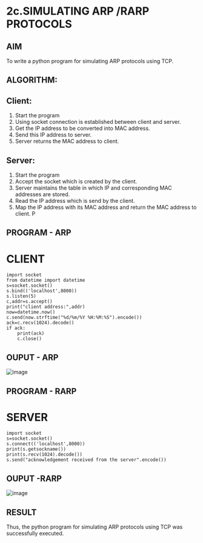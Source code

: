 # 2c.SIMULATING ARP /RARP PROTOCOLS
## AIM
To write a python program for simulating ARP protocols using TCP.
## ALGORITHM:
## Client:
1. Start the program
2. Using socket connection is established between client and server.
3. Get the IP address to be converted into MAC address.
4. Send this IP address to server.
5. Server returns the MAC address to client.
## Server:
1. Start the program
2. Accept the socket which is created by the client.
3. Server maintains the table in which IP and corresponding MAC addresses are
stored.
4. Read the IP address which is send by the client.
5. Map the IP address with its MAC address and return the MAC address to client.
P
## PROGRAM - ARP
# CLIENT
```
import socket
from datetime import datetime
s=socket.socket()
s.bind(('localhost',8000))
s.listen(5)
c,addr=s.accept()
print("client address:",addr)
now=datetime.now()
c.send(now.strftime("%d/%m/%Y %H:%M:%S").encode())
ack=c.recv(1024).decode()
if ack:
    print(ack)
    c.close()
```
## OUPUT - ARP
![image](https://github.com/user-attachments/assets/f6044c0c-8a0c-4ce4-b97e-4e9db201e4f5)

## PROGRAM - RARP
# SERVER
```
import socket
s=socket.socket()
s.connect(('localhost',8000))
print(s.getsockname())
print(s.recv(1024).decode())
s.send("acknowledgement received from the server".encode())
```
## OUPUT -RARP
![image](https://github.com/user-attachments/assets/84628318-3782-42ff-87c5-6f50a65c594b)

## RESULT
Thus, the python program for simulating ARP protocols using TCP was successfully 
executed.
